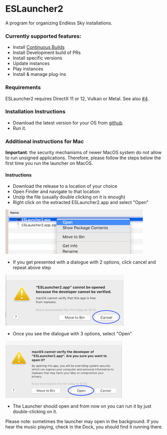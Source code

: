 # ESLauncher2
A program for organizing Endless Sky installations.

### Currently supported features:
- Install [Continuous Builds](https://github.com/endless-sky/endless-sky/releases/tag/continuous)
- Install Development build of PRs
- Install specific versions
- Update instances
- Play instances
- Install & manage plug-ins

### Requirements
ESLauncher2 requires DirectX 11 or 12, Vulkan or Metal. See also [#4](https://github.com/EndlessSkyCommunity/ESLauncher2/issues/4).


### Installation Instructions
- Download the latest version for your OS from [github](https://github.com/EndlessSkyCommunity/ESLauncher2/releases).
- Run it.

### Additional instructions for Mac
**Important**: the security mechanisms of newer MacOS system do not allow to run
unsigned applications. Therefore, please follow the steps below the first time
you run the launcher on MacOS.

#### Instructions ####
- Download the release to a location of your choice
- Open Finder and navigate to that location
- Unzip the file (usually double clicking on it is enough)
- Right click on the extracted ESLauncher2.app and select "Open"

![Screenshot 1](doc/mac_screenshot_0.png?raw=true)


- If you get presented with a dialogue with 2 options, click cancel and repeat
above step

![Screenshot 2](doc/mac_screenshot_1.png?raw=true)


- Once you see the dialogue with 3 options, select "Open"

![Screenshot 3](doc/mac_screenshot_2.png?raw=true)


- The Launcher should open and from now on you can run it by just double-clicking
on it.

Please note: sometimes the launcher may open in the background. If you hear the music playing, check in the Dock, you should find it running there.
